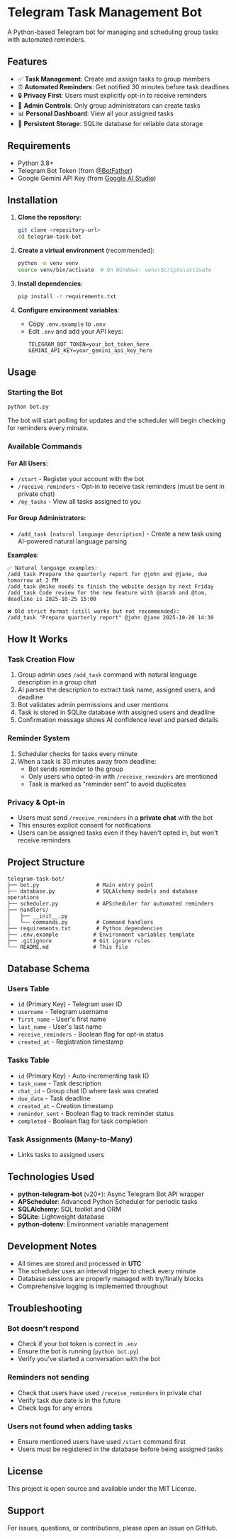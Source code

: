 # Telegram Task Management Bot

A Python-based Telegram bot for managing and scheduling group tasks with automated reminders.

## Features

- ✅ **Task Management**: Create and assign tasks to group members
- ⏰ **Automated Reminders**: Get notified 30 minutes before task deadlines
- 🔒 **Privacy First**: Users must explicitly opt-in to receive reminders
- 👥 **Admin Controls**: Only group administrators can create tasks
- 📊 **Personal Dashboard**: View all your assigned tasks
- 💾 **Persistent Storage**: SQLite database for reliable data storage

## Requirements

- Python 3.8+
- Telegram Bot Token (from [@BotFather](https://t.me/botfather))
- Google Gemini API Key (from [Google AI Studio](https://aistudio.google.com/app/apikey))

## Installation

1. **Clone the repository**:

   ```bash
   git clone <repository-url>
   cd telegram-task-bot
   ```

2. **Create a virtual environment** (recommended):

   ```bash
   python -m venv venv
   source venv/bin/activate  # On Windows: venv\Scripts\activate
   ```

3. **Install dependencies**:

   ```bash
   pip install -r requirements.txt
   ```

4. **Configure environment variables**:
   - Copy `.env.example` to `.env`
   - Edit `.env` and add your API keys:
     ```
     TELEGRAM_BOT_TOKEN=your_bot_token_here
     GEMINI_API_KEY=your_gemini_api_key_here
     ```

## Usage

### Starting the Bot

```bash
python bot.py
```

The bot will start polling for updates and the scheduler will begin checking for reminders every minute.

### Available Commands

#### For All Users:

- `/start` - Register your account with the bot
- `/receive_reminders` - Opt-in to receive task reminders (must be sent in private chat)
- `/my_tasks` - View all tasks assigned to you

#### For Group Administrators:

- `/add_task [natural language description]` - Create a new task using AI-powered natural language parsing

**Examples**:

```
✅ Natural language examples:
/add_task Prepare the quarterly report for @john and @jane, due tomorrow at 2 PM
/add_task @mike needs to finish the website design by next Friday
/add_task Code review for the new feature with @sarah and @tom, deadline is 2025-10-25 15:00

❌ Old strict format (still works but not recommended):
/add_task "Prepare quarterly report" @john @jane 2025-10-20 14:30
```

## How It Works

### Task Creation Flow

1. Group admin uses `/add_task` command with natural language description in a group chat
2. AI parses the description to extract task name, assigned users, and deadline
3. Bot validates admin permissions and user mentions
4. Task is stored in SQLite database with assigned users and deadline
5. Confirmation message shows AI confidence level and parsed details

### Reminder System

1. Scheduler checks for tasks every minute
2. When a task is 30 minutes away from deadline:
   - Bot sends reminder to the group
   - Only users who opted-in with `/receive_reminders` are mentioned
   - Task is marked as "reminder sent" to avoid duplicates

### Privacy & Opt-in

- Users must send `/receive_reminders` in a **private chat** with the bot
- This ensures explicit consent for notifications
- Users can be assigned tasks even if they haven't opted in, but won't receive reminders

## Project Structure

```
telegram-task-bot/
├── bot.py                  # Main entry point
├── database.py             # SQLAlchemy models and database operations
├── scheduler.py            # APScheduler for automated reminders
├── handlers/
│   ├── __init__.py
│   └── commands.py         # Command handlers
├── requirements.txt        # Python dependencies
├── .env.example           # Environment variables template
├── .gitignore             # Git ignore rules
└── README.md              # This file
```

## Database Schema

### Users Table

- `id` (Primary Key) - Telegram user ID
- `username` - Telegram username
- `first_name` - User's first name
- `last_name` - User's last name
- `receive_reminders` - Boolean flag for opt-in status
- `created_at` - Registration timestamp

### Tasks Table

- `id` (Primary Key) - Auto-incrementing task ID
- `task_name` - Task description
- `chat_id` - Group chat ID where task was created
- `due_date` - Task deadline
- `created_at` - Creation timestamp
- `reminder_sent` - Boolean flag to track reminder status
- `completed` - Boolean flag for task completion

### Task Assignments (Many-to-Many)

- Links tasks to assigned users

## Technologies Used

- **python-telegram-bot** (v20+): Async Telegram Bot API wrapper
- **APScheduler**: Advanced Python Scheduler for periodic tasks
- **SQLAlchemy**: SQL toolkit and ORM
- **SQLite**: Lightweight database
- **python-dotenv**: Environment variable management

## Development Notes

- All times are stored and processed in **UTC**
- The scheduler uses an interval trigger to check every minute
- Database sessions are properly managed with try/finally blocks
- Comprehensive logging is implemented throughout

## Troubleshooting

### Bot doesn't respond

- Check if your bot token is correct in `.env`
- Ensure the bot is running (`python bot.py`)
- Verify you've started a conversation with the bot

### Reminders not sending

- Check that users have used `/receive_reminders` in private chat
- Verify task due date is in the future
- Check logs for any errors

### Users not found when adding tasks

- Ensure mentioned users have used `/start` command first
- Users must be registered in the database before being assigned tasks

## License

This project is open source and available under the MIT License.

## Support

For issues, questions, or contributions, please open an issue on GitHub.
